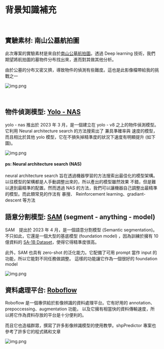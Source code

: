 # 背景知識補充

&emsp;
## 實驗素材: 南山公墓航拍圖
此次專案的實驗素材是來自於[南山公墓航拍圖](https://data.depositar.io/dataset/orthoimagery-nanshan-cemetery)。透過 Deep learning 
技術，我們期望將航拍圖的墓物件分布找出來，進而對其做其他分析。

由於公墓的分布又密又擠，導致物件的偵測有些難度。這也是此影像檔帶給我的挑戰之一

![img.png](Nanshantomb.png)


&emsp;
## 物件偵測模型: [Yolo - NAS](https://docs.ultralytics.com/models/yolo-nas/) 
yolo - nas 推出於 2023 年 3 月，是一個建立在 yolo - v8 之上的物件偵測模型。它利用 Neural architecture search 的方法搜索出了
兼具準確率與 速度的模型，而且相比於其他 yolo 模型，它在不損失掉精準度的狀況下速度有明顯提升 (如下圖)。

![img.png](yolo_nas_frontier.png)

#### ps: Neural architecture search (NAS)
neural architecture search 旨在透過機器學習的方法搜索出最佳化的模型架構。以往模型的架構都是人手動調整出來的，所以產出的模型雖然效果
不錯，但是難以達到最精準的配置。然而透過 NAS 的方法，我們可以讓機器自己調整出最精準的模型。而此類常見的作法有 暴搜、
Reinforcement learning、gradiant-descent 等方法


## 語意分割模型: [SAM](https://docs.ultralytics.com/models/sam/) (segment - anything - model)
SAM　提出於 2023 年 4 月，是一個語意分割模型 (Semantic segmentation)。不只如此，它還是一個大型的基底模型 (foundation model) 
，因為訓練於擁有 10 億資料的 [SA-1B Dataset](https://ai.meta.com/datasets/segment-anything/)，使得它得精準度很高。

此外，SAM 也具有 zero-shot 的泛化能力。它配備了可用 prompt 當作 input 的功能，所以它能對不同任務做調整。
這樣的功能讓它作為一個很好的 foundation model

![img.png](penguin.png)


## 資料處理平台: [Roboflow](https://roboflow.com/) 
Roboflow 是一個專供給於影像辨識的資料處理平台。它有好用的 annotation、prepoccessing、augmentation 功能，
以及它擁有相當快的資料傳輸速度，所以將它作為資料存放的平台是十分便利的。

而且它也造福群眾，撰寫了許多影像辨識模型的使用教學。shpPredictor 專案也參考了許多它的程式碼和文章

![img.png](prepoccess.png)

